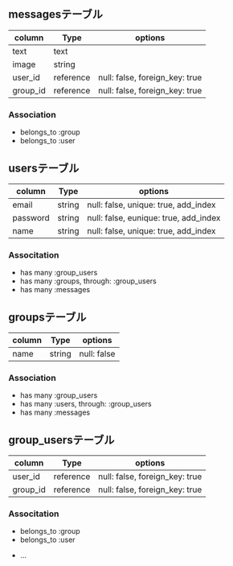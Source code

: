 ## messagesテーブル
|column|Type|options|
|-------|----|-------|
|text|text|
|image|string|
|user_id|reference|null: false, foreign_key: true|
|group_id|reference|null: false, foreign_key: true|

### Association
- belongs_to :group
- belongs_to :user

## usersテーブル
|column|Type|options|
|-------|----|-------|
|email|string|null: false, unique: true, add_index|
|password|string|null: false, eunique: true, add_index|
|name|string|null: false, unique: true, add_index|

### Associtation
- has many :group_users
- has many :groups, through: :group_users
- has many :messages

## groupsテーブル
|column|Type|options|
|-------|----|-------|
|name|string|null: false|

### Association
- has many :group_users
- has many :users, through: :group_users
- has many :messages

## group_usersテーブル
|column|Type|options|
|-------|----|-------|
|user_id|reference|null: false, foreign_key: true|
|group_id|reference|null: false, foreign_key: true|

### Associtation
- belongs_to :group
- belongs_to :user

* ...
